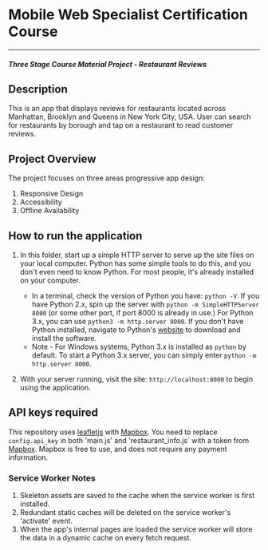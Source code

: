 # Mobile Web Specialist Certification Course
---
#### _Three Stage Course Material Project - Restaurant Reviews_

## Description

This is an app that displays reviews for restaurants located across Manhattan, Brooklyn and Queens in New York City, USA. User can search for restaurants by borough and tap on a restaurant to read customer reviews. 

## Project Overview

The project focuses on three areas progressive app design:

1. Responsive Design
2. Accessibility
3. Offline Availability

## How to run the application

1. In this folder, start up a simple HTTP server to serve up the site files on your local computer. Python has some simple tools to do this, and you don't even need to know Python. For most people, it's already installed on your computer.

    * In a terminal, check the version of Python you have: `python -V`. If you have Python 2.x, spin up the server with `python -m SimpleHTTPServer 8000` (or some other port, if port 8000 is already in use.) For Python 3.x, you can use `python3 -m http.server 8000`. If you don't have Python installed, navigate to Python's [website](https://www.python.org/) to download and install the software.
   * Note -  For Windows systems, Python 3.x is installed as `python` by default. To start a Python 3.x server, you can simply enter `python -m http.server 8000`.
2. With your server running, visit the site: `http://localhost:8000` to begin using the application.

## API keys required

This repository uses [leafletjs](https://leafletjs.com/) with [Mapbox](https://www.mapbox.com/). You need to replace `config.api_key` in both 'main.js' and 'restaurant_info.js` with a token from [Mapbox](https://www.mapbox.com/). Mapbox is free to use, and does not require any payment information.

### Service Worker Notes

1. Skeleton assets are saved to the cache when the service worker is first installed.
2. Redundant static caches will be deleted on the service worker's 'activate' event.
3. When the app's internal pages are loaded the service worker will store the data in a dynamic cache on every fetch request.

